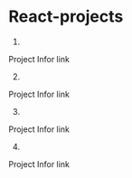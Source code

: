 # React-projects


1)
Project Infor
link


2)
Project Infor
link


3)
Project Infor
link


4)
Project Infor
link



